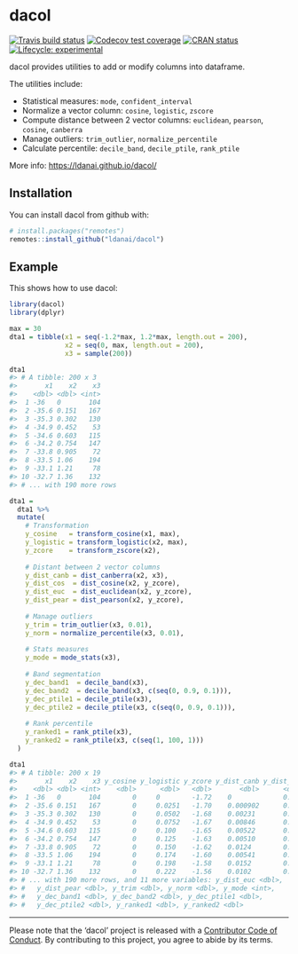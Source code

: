 
<!-- README.md is generated from README.Rmd. Please edit that file -->

# dacol

<!-- badges: start -->

[![Travis build
status](https://travis-ci.org/ldanai/dacol.svg?branch=master)](https://travis-ci.org/ldanai/dacol)
[![Codecov test
coverage](https://codecov.io/gh/ldanai/dacol/branch/master/graph/badge.svg)](https://codecov.io/gh/ldanai/dacol?branch=master)
[![CRAN
status](https://www.r-pkg.org/badges/version/dacol)](https://cran.r-project.org/package=dacol)
[![Lifecycle:
experimental](https://img.shields.io/badge/lifecycle-experimental-orange.svg)](https://www.tidyverse.org/lifecycle/#experimental)
<!-- badges: end -->

dacol provides utilities to add or modify columns into dataframe.

The utilities include:

  - Statistical measures: `mode`, `confident_interval`
  - Normalize a vector column: `cosine`, `logistic`, `zscore`
  - Compute distance between 2 vector columns: `euclidean`, `pearson`,
    `cosine`, `canberra`
  - Manage outliers: `trim_outlier`, `normalize_percentile`
  - Calculate percentile: `decile_band`, `decile_ptile`, `rank_ptile`

More info: <https://ldanai.github.io/dacol/>

## Installation

You can install dacol from github with:

``` r
# install.packages("remotes")
remotes::install_github("ldanai/dacol")
```

## Example

This shows how to use dacol:

``` r
library(dacol)
library(dplyr)

max = 30
dta1 = tibble(x1 = seq(-1.2*max, 1.2*max, length.out = 200),
              x2 = seq(0, max, length.out = 200),
              x3 = sample(200))

dta1
#> # A tibble: 200 x 3
#>       x1    x2    x3
#>    <dbl> <dbl> <int>
#>  1 -36   0       104
#>  2 -35.6 0.151   167
#>  3 -35.3 0.302   130
#>  4 -34.9 0.452    53
#>  5 -34.6 0.603   115
#>  6 -34.2 0.754   147
#>  7 -33.8 0.905    72
#>  8 -33.5 1.06    194
#>  9 -33.1 1.21     78
#> 10 -32.7 1.36    132
#> # ... with 190 more rows

dta1 = 
  dta1 %>% 
  mutate(
    # Transformation
    y_cosine   = transform_cosine(x1, max),
    y_logistic = transform_logistic(x2, max),
    y_zcore    = transform_zscore(x2),
    
    # Distant between 2 vector columns
    y_dist_canb = dist_canberra(x2, x3),
    y_dist_cos  = dist_cosine(x2, y_zcore),
    y_dist_euc  = dist_euclidean(x2, y_zcore),
    y_dist_pear = dist_pearson(x2, y_zcore),
    
    # Manage outliers
    y_trim = trim_outlier(x3, 0.01),
    y_norm = normalize_percentile(x3, 0.01),
    
    # Stats measures
    y_mode = mode_stats(x3),
    
    # Band segmentation
    y_dec_band1  = decile_band(x3),
    y_dec_band2  = decile_band(x3, c(seq(0, 0.9, 0.1))),
    y_dec_ptile1 = decile_ptile(x3),
    y_dec_ptile2 = decile_ptile(x3, c(seq(0, 0.9, 0.1))),
    
    # Rank percentile
    y_ranked1 = rank_ptile(x3), 
    y_ranked2 = rank_ptile(x3, c(seq(1, 100, 1))) 
  )

dta1
#> # A tibble: 200 x 19
#>       x1    x2    x3 y_cosine y_logistic y_zcore y_dist_canb y_dist_cos
#>    <dbl> <dbl> <int>    <dbl>      <dbl>   <dbl>       <dbl>      <dbl>
#>  1 -36   0       104        0     0        -1.72    0             0.498
#>  2 -35.6 0.151   167        0     0.0251   -1.70    0.000902      0.498
#>  3 -35.3 0.302   130        0     0.0502   -1.68    0.00231       0.498
#>  4 -34.9 0.452    53        0     0.0752   -1.67    0.00846       0.498
#>  5 -34.6 0.603   115        0     0.100    -1.65    0.00522       0.498
#>  6 -34.2 0.754   147        0     0.125    -1.63    0.00510       0.498
#>  7 -33.8 0.905    72        0     0.150    -1.62    0.0124        0.498
#>  8 -33.5 1.06    194        0     0.174    -1.60    0.00541       0.498
#>  9 -33.1 1.21     78        0     0.198    -1.58    0.0152        0.498
#> 10 -32.7 1.36    132        0     0.222    -1.56    0.0102        0.498
#> # ... with 190 more rows, and 11 more variables: y_dist_euc <dbl>,
#> #   y_dist_pear <dbl>, y_trim <dbl>, y_norm <dbl>, y_mode <int>,
#> #   y_dec_band1 <dbl>, y_dec_band2 <dbl>, y_dec_ptile1 <dbl>,
#> #   y_dec_ptile2 <dbl>, y_ranked1 <dbl>, y_ranked2 <dbl>
```

-----

Please note that the ‘dacol’ project is released with a [Contributor
Code of Conduct](.github/CODE_OF_CONDUCT.md). By contributing to this
project, you agree to abide by its terms.
